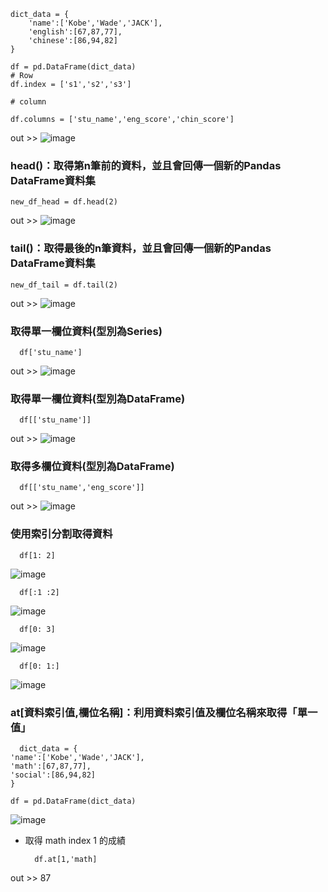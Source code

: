     dict_data = {
        'name':['Kobe','Wade','JACK'],
        'english':[67,87,77],
        'chinese':[86,94,82]
    }

    df = pd.DataFrame(dict_data)
    # Row
    df.index = ['s1','s2','s3']

    # column 

    df.columns = ['stu_name','eng_score','chin_score']

out >> ![image](https://user-images.githubusercontent.com/112489587/208562693-eedb178b-93cb-4f16-bc58-b718629717ff.png)

### head()：取得第n筆前的資料，並且會回傳一個新的Pandas DataFrame資料集   

    new_df_head = df.head(2)
    
out >> ![image](https://user-images.githubusercontent.com/112489587/208562725-705b0baa-2720-4782-b534-f955dae95343.png)

### tail()：取得最後的n筆資料，並且會回傳一個新的Pandas DataFrame資料集
    
    new_df_tail = df.tail(2)

out >> ![image](https://user-images.githubusercontent.com/112489587/208562989-c1631dd8-f864-44b9-abcc-e2497a246da7.png)

### 取得單一欄位資料(型別為Series)     

      df['stu_name']
    
out >> ![image](https://user-images.githubusercontent.com/112489587/208563305-2f32cc88-21a3-4780-a28c-83d3acf4091f.png)

### 取得單一欄位資料(型別為DataFrame)    
    
      df[['stu_name']]
    
out >> ![image](https://user-images.githubusercontent.com/112489587/208563368-bac970f8-f1e4-4403-999f-57b3a7dbafcb.png)

### 取得多欄位資料(型別為DataFrame)     

      df[['stu_name','eng_score']]
      
out >> ![image](https://user-images.githubusercontent.com/112489587/208563888-26559301-4d5c-4142-8cea-baa6f8727c0f.png)

### 使用索引分割取得資料        


      df[1: 2]
![image](https://user-images.githubusercontent.com/112489587/208565570-00610c96-8e48-46ac-a825-89c624af1ca4.png)

      df[:1 :2]
![image](https://user-images.githubusercontent.com/112489587/208565611-e2b2584f-1112-4ed1-b207-fe8acaf3a110.png)

      df[0: 3]
![image](https://user-images.githubusercontent.com/112489587/208565665-b5b46706-033a-425f-a4d1-6f7f4b19b3f8.png)
      
      df[0: 1:]
![image](https://user-images.githubusercontent.com/112489587/208565694-ebab16b9-6600-4f32-a5b7-cbd0f2ba956d.png)
      
      
### at[資料索引值,欄位名稱]：利用資料索引值及欄位名稱來取得「單一值」       
      dict_data = {
    'name':['Kobe','Wade','JACK'],
    'math':[67,87,77],
    'social':[86,94,82]
    }

    df = pd.DataFrame(dict_data)
    
![image](https://user-images.githubusercontent.com/112489587/208567406-dc36ca36-8fe4-4a34-bb09-b5b9ddd552bc.png)

* 取得 math index 1 的成績       
    
        df.at[1,'math]

out >> 87

